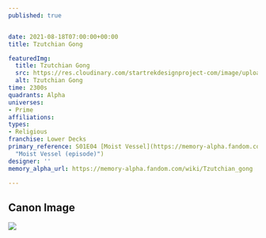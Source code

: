 ```yaml
---
published: true


date: 2021-08-18T07:00:00+00:00
title: Tzutchian Gong

featuredImg:
  title: Tzutchian Gong
  src: https://res.cloudinary.com/startrekdesignproject-com/image/upload/v1629432406/JinGong.png
  alt: Tzutchian Gong
time: 2300s
quadrants: Alpha
universes:
- Prime
affiliations:
types:
- Religious
franchise: Lower Decks
primary_reference: S01E04 [Moist Vessel](https://memory-alpha.fandom.com/wiki/Moist_Vessel_(episode)
  "Moist Vessel (episode)")
designer: ''
memory_alpha_url: https://memory-alpha.fandom.com/wiki/Tzutchian_gong

---
```

## Canon Image

![](https://res.cloudinary.com/startrekdesignproject-com/image/upload/v1629432406/Jin-Gong-LDS-1x4.jpg)
